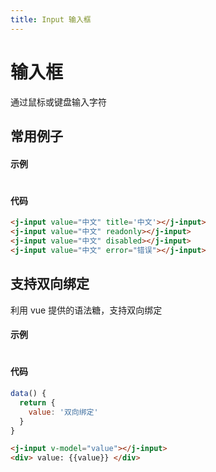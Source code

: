```yaml
---
title: Input 输入框
---
```


# 输入框

通过鼠标或键盘输入字符

## 常用例子

#### 示例

#

<ClientOnly>
<input-demo></input-demo>
</ClientOnly>

#### 代码

```html
<j-input value="中文" title='中文'></j-input>
<j-input value="中文" readonly></j-input>
<j-input value="中文" disabled></j-input>
<j-input value="中文" error="错误"></j-input>
```

## 支持双向绑定

利用 vue 提供的语法糖，支持双向绑定

#### 示例

#

<ClientOnly>
<input-model-demo></input-model-demo>
</ClientOnly>

#### 代码

```js
data() {
  return {
    value: '双向绑定'
  }
}
```

```html
<j-input v-model="value"></j-input>
<div> value: {{value}} </div>
```
